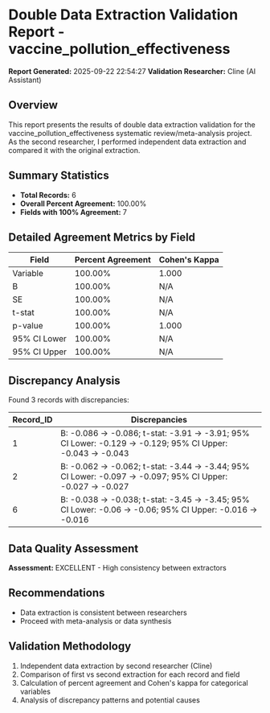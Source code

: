 # Double Data Extraction Validation Report - vaccine_pollution_effectiveness

**Report Generated:** 2025-09-22 22:54:27
**Validation Researcher:** Cline (AI Assistant)

## Overview
This report presents the results of double data extraction validation for the vaccine_pollution_effectiveness systematic review/meta-analysis project. As the second researcher, I performed independent data extraction and compared it with the original extraction.

## Summary Statistics
- **Total Records:** 6
- **Overall Percent Agreement:** 100.00%
- **Fields with 100% Agreement:** 7

## Detailed Agreement Metrics by Field

| Field | Percent Agreement | Cohen's Kappa |
|-------|------------------|---------------|
| Variable | 100.00% | 1.000 |
| B | 100.00% | N/A |
| SE | 100.00% | N/A |
| t-stat | 100.00% | N/A |
| p-value | 100.00% | 1.000 |
| 95% CI Lower | 100.00% | N/A |
| 95% CI Upper | 100.00% | N/A |

## Discrepancy Analysis

Found 3 records with discrepancies:

| Record_ID | Discrepancies |
|----------|---------------|
| 1 | B: -0.086 → -0.086; t-stat: -3.91 → -3.91; 95% CI Lower: -0.129 → -0.129; 95% CI Upper: -0.043 → -0.043 |
| 2 | B: -0.062 → -0.062; t-stat: -3.44 → -3.44; 95% CI Lower: -0.097 → -0.097; 95% CI Upper: -0.027 → -0.027 |
| 6 | B: -0.038 → -0.038; t-stat: -3.45 → -3.45; 95% CI Lower: -0.06 → -0.06; 95% CI Upper: -0.016 → -0.016 |


## Data Quality Assessment

**Assessment:** EXCELLENT - High consistency between extractors

## Recommendations

- Data extraction is consistent between researchers
- Proceed with meta-analysis or data synthesis

## Validation Methodology

1. Independent data extraction by second researcher (Cline)
2. Comparison of first vs second extraction for each record and field
3. Calculation of percent agreement and Cohen's kappa for categorical variables
4. Analysis of discrepancy patterns and potential causes
